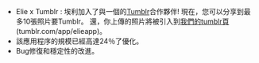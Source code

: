 - Elie x Tumblr : 埃利加入了與一個的[Tumblr](//tumblr.com)合作夥伴! 現在，您可以分享到最多10張照片要Tumblr。 還，你上傳的照片將被引入到[我們的tumblr頁](//tumblr.com/app/elieappapp) (tumblr.com/app/elieapp)。
- 該應用程序的規模已經高達24％了優化。
- Bug修復和穩定性的改進。